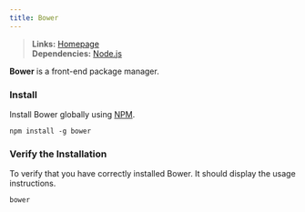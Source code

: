 ```yaml
---
title: Bower
---
```


> **Links:** [Homepage](http://bower.io/)  
> **Dependencies:** [Node.js](/nodejs/)

**Bower** is a front-end package manager.


### Install

Install Bower globally using [NPM](https://npmjs.org/).

	npm install -g bower


### Verify the Installation

To verify that you have correctly installed Bower. It should display the usage instructions.

	bower
